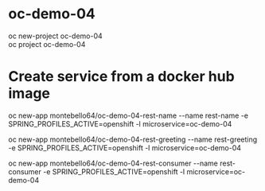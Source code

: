 
# oc-demo-04
oc new-project oc-demo-04  
oc project oc-demo-04


# Create service from a docker hub image
oc new-app montebello64/oc-demo-04-rest-name --name rest-name -e SPRING_PROFILES_ACTIVE=openshift -l microservice=oc-demo-04

oc new-app montebello64/oc-demo-04-rest-greeting --name rest-greeting -e SPRING_PROFILES_ACTIVE=openshift -l microservice=oc-demo-04

oc new-app montebello64/oc-demo-04-rest-consumer --name rest-consumer -e SPRING_PROFILES_ACTIVE=openshift -l microservice=oc-demo-04

